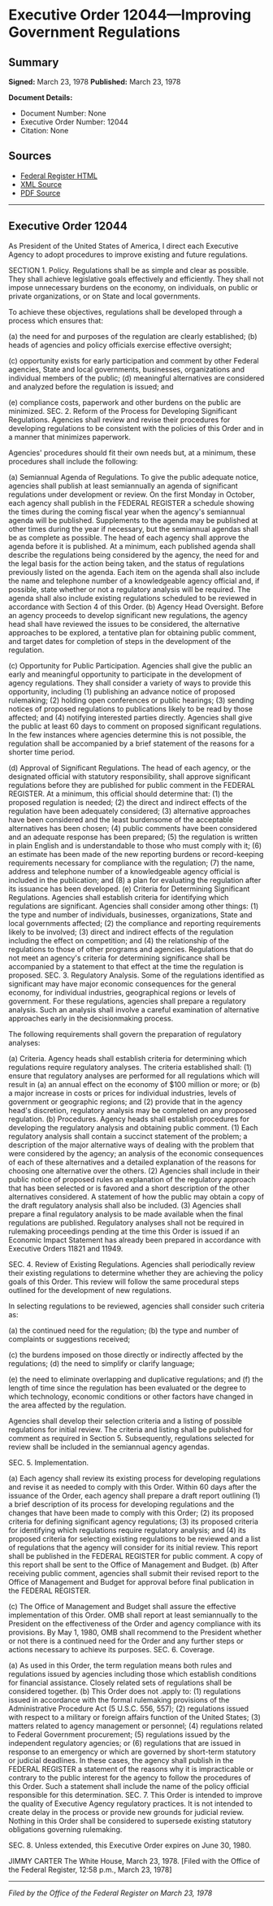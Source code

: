 # Executive Order 12044—Improving Government Regulations

## Summary

**Signed:** March 23, 1978
**Published:** March 23, 1978

**Document Details:**
- Document Number: None
- Executive Order Number: 12044
- Citation: None

## Sources
- [Federal Register HTML](https://www.presidency.ucsb.edu/documents/executive-order-12044-improving-government-regulations)
- [XML Source](None)
- [PDF Source](None)

---

## Executive Order 12044

As President of the United States of America, I direct each Executive Agency to adopt procedures to improve existing and future regulations.

SECTION 1. Policy. Regulations shall be as simple and clear as possible. They shall achieve legislative goals effectively and efficiently. They shall not impose unnecessary burdens on the economy, on individuals, on public or private organizations, or on State and local governments.

To achieve these objectives, regulations shall be developed through a process which ensures that:

(a) the need for and purposes of the regulation are clearly established;
(b) heads of agencies and policy officials exercise effective oversight;

(c) opportunity exists for early participation and comment by other Federal agencies, State and local governments, businesses, organizations and individual members of the public;
(d) meaningful alternatives are considered and analyzed before the regulation is issued; and

(e) compliance costs, paperwork and other burdens on the public are minimized.
SEC. 2. Reform of the Process for Developing Significant Regulations. Agencies shall review and revise their procedures for developing regulations to be consistent with the policies of this Order and in a manner that minimizes paperwork.

Agencies' procedures should fit their own needs but, at a minimum, these procedures shall include the following:

(a) Semiannual Agenda of Regulations. To give the public adequate notice, agencies shall publish at least semiannually an agenda of significant regulations under development or review. On the first Monday in October, each agency shall publish in the FEDERAL REGISTER a schedule showing the times during the coming fiscal year when the agency's semiannual agenda will be published. Supplements to the agenda may be published at other times during the year if necessary, but the semiannual agendas shall be as complete as possible. The head of each agency shall approve the agenda before it is published. At a minimum, each published agenda shall describe the regulations being considered by the agency, the need for and the legal basis for the action being taken, and the status of regulations previously listed on the agenda. Each item on the agenda shall also include the name and telephone number of a knowledgeable agency official and, if possible, state whether or not a regulatory analysis will be required. The agenda shall also include existing regulations scheduled to be reviewed in accordance with Section 4 of this Order.
(b) Agency Head Oversight. Before an agency proceeds to develop significant new regulations, the agency head shall have reviewed the issues to be considered, the alternative approaches to be explored, a tentative plan for obtaining public comment, and target dates for completion of steps in the development of the regulation.

(c) Opportunity for Public Participation. Agencies shall give the public an early and meaningful opportunity to participate in the development of agency regulations. They shall consider a variety of ways to provide this opportunity, including (1) publishing an advance notice of proposed rulemaking; (2) holding open conferences or public hearings; (3) sending notices of proposed regulations to publications likely to be read by those affected; and (4) notifying interested parties directly.
Agencies shall give the public at least 60 days to comment on proposed significant regulations. In the few instances where agencies determine this is not possible, the regulation shall be accompanied by a brief statement of the reasons for a shorter time period.

(d) Approval of Significant Regulations. The head of each agency, or the designated official with statutory responsibility, shall approve significant regulations before they are published for public comment in the FEDERAL REGISTER. At a minimum, this official should determine that:
    (1) the proposed regulation is needed;
    (2) the direct and indirect effects of the regulation have been adequately considered;
    (3) alternative approaches have been considered and the least burdensome of the acceptable alternatives has been chosen;
    (4) public comments have been considered and an adequate response has been prepared;
    (5) the regulation is written in plain English and is understandable to those who must comply with it;
    (6) an estimate has been made of the new reporting burdens or record-keeping requirements necessary for compliance with the regulation;
    (7) the name, address and telephone number of a knowledgeable agency official is included in the publication; and
    (8) a plan for evaluating the regulation after its issuance has been developed.
(e) Criteria for Determining Significant Regulations. Agencies shall establish criteria for identifying which regulations are significant. Agencies shall consider among other things:
    (1) the type and number of individuals, businesses, organizations, State and local governments affected;
    (2) the compliance and reporting requirements likely to be involved;
    (3) direct and indirect effects of the regulation including the effect on competition; and
    (4) the relationship of the regulations to those of other programs and agencies. Regulations that do not meet an agency's criteria for determining significance shall be accompanied by a statement to that effect at the time the regulation is proposed.
SEC. 3. Regulatory Analysis. Some of the regulations identified as significant may have major economic consequences for the general economy, for individual industries, geographical regions or levels of government. For these regulations, agencies shall prepare a regulatory analysis. Such an analysis shall involve a careful examination of alternative approaches early in the decisionmaking process.

The following requirements shall govern the preparation of regulatory analyses:

(a) Criteria. Agency heads shall establish criteria for determining which regulations require regulatory analyses. The criteria established shall:
    (1) ensure that regulatory analyses are performed for all regulations which will result in (a) an annual effect on the economy of $100 million or more; or (b) a major increase in costs or prices for individual industries, levels of government or geographic regions; and
    (2) provide that in the agency head's discretion, regulatory analysis may be completed on any proposed regulation.
(b) Procedures. Agency heads shall establish procedures for developing the regulatory analysis and obtaining public comment.
    (1) Each regulatory analysis shall contain a succinct statement of the problem; a description of the major alternative ways of dealing with the problem that were considered by the agency; an analysis of the economic consequences of each of these alternatives and a detailed explanation of the reasons for choosing one alternative over the others.
    (2) Agencies shall include in their public notice of proposed rules an explanation of the regulatory approach that has been selected or is favored and a short description of the other alternatives considered. A statement of how the public may obtain a copy of the draft regulatory analysis shall also be included.
    (3) Agencies shall prepare a final regulatory analysis to be made available when the final regulations are published.
Regulatory analyses shall not be required in rulemaking proceedings pending at the time this Order is issued if an Economic Impact Statement has already been prepared in accordance with Executive Orders 11821 and 11949.

SEC. 4. Review of Existing Regulations. Agencies shall periodically review their existing regulations to determine whether they are achieving the policy goals of this Order. This review will follow the same procedural steps outlined for the development of new regulations.

In selecting regulations to be reviewed, agencies shall consider such criteria as:

(a) the continued need for the regulation;
(b) the type and number of complaints or suggestions received;

(c) the burdens imposed on those directly or indirectly affected by the regulations;
(d) the need to simplify or clarify language;

(e) the need to eliminate overlapping and duplicative regulations; and
(f) the length of time since the regulation has been evaluated or the degree to which technology, economic conditions or other factors have changed in the area affected by the regulation.

Agencies shall develop their selection criteria and a listing of possible regulations for initial review. The criteria and listing shall be published for comment as required in Section 5. Subsequently, regulations selected for review shall be included in the semiannual agency agendas.

SEC. 5. Implementation.

(a) Each agency shall review its existing process for developing regulations and revise it as needed to comply with this Order. Within 60 days after the issuance of the Order, each agency shall prepare a draft report outlining (1) a brief description of its process for developing regulations and the changes that have been made to comply with this Order; (2) its proposed criteria for defining significant agency regulations; (3) its proposed criteria for identifying which regulations require regulatory analysis; and (4) its proposed criteria for selecting existing regulations to be reviewed and a list of regulations that the agency will consider for its initial review. This report shall be published in the FEDERAL REGISTER for public comment. A copy of this report shall be sent to the Office of Management and Budget.
(b) After receiving public comment, agencies shall submit their revised report to the Office of Management and Budget for approval before final publication in the FEDERAL REGISTER.

(c) The Office of Management and Budget shall assure the effective implementation of this Order. OMB shall report at least semiannually to the President on the effectiveness of the Order and agency compliance with its provisions. By May 1, 1980, OMB shall recommend to the President whether or not there is a continued need for the Order and any further steps or actions necessary to achieve its purposes.
SEC. 6. Coverage.

(a) As used in this Order, the term regulation means both rules and regulations issued by agencies including those which establish conditions for financial assistance. Closely related sets of regulations shall be considered together.
(b) This Order does not .apply to:
    (1) regulations issued in accordance with the formal rulemaking provisions of the Administrative Procedure Act (5 U.S.C. 556, 557);
    (2) regulations issued with respect to a military or foreign affairs function of the United States;
    (3) matters related to agency management or personnel;
    (4) regulations related to Federal Government procurement;
    (5) regulations issued by the independent regulatory agencies; or
    (6) regulations that are issued in response to an emergency or which are governed by short-term statutory or judicial deadlines. In these cases, the agency shall publish in the FEDERAL REGISTER a statement of the reasons why it is impracticable or contrary to the public interest for the agency to follow the procedures of this Order. Such a statement shall include the name of the policy official responsible for this determination.
SEC. 7. This Order is intended to improve the quality of Executive Agency regulatory practices. It is not intended to create delay in the process or provide new grounds for judicial review. Nothing in this Order shall be considered to supersede existing statutory obligations governing rulemaking.

SEC. 8. Unless extended, this Executive Order expires on June 30, 1980.

JIMMY CARTER
The White House,
March 23, 1978.
[Filed with the Office of the Federal Register, 12:58 p.m., March 23, 1978]

---

*Filed by the Office of the Federal Register on March 23, 1978*
